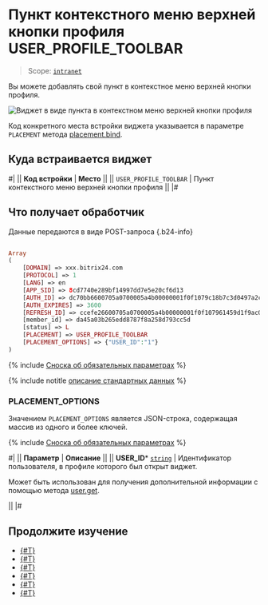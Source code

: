 # Пункт контекстного меню верхней кнопки профиля USER_PROFILE_TOOLBAR

> Scope: [`intranet`](../../scopes/permissions.md)

Вы можете добавлять свой пункт в контекстное меню верхней кнопки профиля.

![Виджет в виде пункта в контекстном меню верхней кнопки профиля](./_images/USER_PROFILE_TOOLBAR.png "Виджет в виде пункта в контекстном меню верхней кнопки профиля")

Код конкретного места встройки виджета указывается в параметре `PLACEMENT` метода [placement.bind](../placement-bind.md).

## Куда встраивается виджет

#|
|| **Код встройки** | **Место** ||
|| `USER_PROFILE_TOOLBAR` | Пункт контекстного меню верхней кнопки профиля ||
|#

## Что получает обработчик

Данные передаются в виде POST-запроса {.b24-info}

```php

Array
(
    [DOMAIN] => xxx.bitrix24.com
    [PROTOCOL] => 1
    [LANG] => en
    [APP_SID] => 8cd7740e289bf14997dd7e5e20cf6d13
    [AUTH_ID] => dc70bb6600705a0700005a4b00000001f0f1079c18b7c3d0497a2cf769e3c4d1150a9b
    [AUTH_EXPIRES] => 3600
    [REFRESH_ID] => ccefe26600705a0700005a4b00000001f0f107961459d1f9ac07ba82616c72079ede7b
    [member_id] => da45a03b265edd8787f8a258d793cc5d
    [status] => L
    [PLACEMENT] => USER_PROFILE_TOOLBAR
    [PLACEMENT_OPTIONS] => {"USER_ID":"1"}
)

```

{% include [Сноска об обязательных параметрах](../../../_includes/required.md) %}

{% include notitle [описание стандартных данных](../_includes/widget_data.md) %}

### PLACEMENT_OPTIONS

Значением `PLACEMENT_OPTIONS` является JSON-строка, содержащая массив из одного и более ключей.

{% include [Сноска об обязательных параметрах](../../../_includes/required.md) %}

#|
|| **Параметр** | **Описание** ||
|| **USER_ID***
[`string`](../../data-types.md) | Идентификатор пользователя, в профиле которого был открыт виджет.

Может быть использован для получения дополнительной информации с помощью метода [user.get](../../user/user-get.md).

||
|#

## Продолжите изучение

- [{#T}](../placement-bind.md)
- [{#T}](../ui-interaction/index.md)
- [{#T}](../ui-interaction/crm-card.md)
- [{#T}](../../interactivity/index.md)
- [{#T}](../open-application.md)
- [{#T}](../open-path.md)
